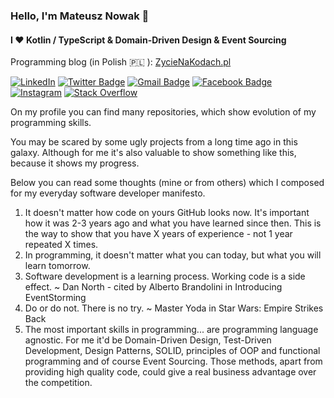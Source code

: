 ### Hello, I'm Mateusz Nowak 👋 
#### I ❤️ Kotlin / TypeScript & Domain-Driven Design & Event Sourcing

Programming blog (in Polish 🇵🇱 ): [ZycieNaKodach.pl](https://zycienakodach.pl)

<a href="https://www.linkedin.com/in/MateuszNaKodach/" target="_blank"><img src="https://img.shields.io/badge/LinkedIn-%230077B5.svg?&style=flat-square&logo=linkedin&logoColor=white" alt="LinkedIn"></a>
[![Twitter Badge](https://img.shields.io/badge/-Twitter-1da1f2?style=flat-square&labelColor=1da1f2&logo=twitter&logoColor=white&link=https://twitter.com/MateuszNaKodach/)](https://twitter.com/MateuszNaKodach/)
[![Gmail Badge](https://img.shields.io/badge/-Gmail-c14438?style=flat-square&logo=Gmail&logoColor=white&link=mailto:mateusz@nakodach.pl)](mailto:mateusz@nakodach.pl)
[![Facebook Badge](https://img.shields.io/badge/-Facebook-3b5998?style=flat-square&labelColor=3b5998&logo=facebook&logoColor=white&link=https://www.facebook.com/mateusz.nowak.7796/)](https://www.facebook.com/mateusz.nowak.7796/)
<a href="https://www.https://www.instagram.com/zycienakodach.pl/" target="_blank"><img src="https://img.shields.io/badge/Instagram-%23E4405F.svg?&style=flat-square&logo=instagram&logoColor=white" alt="Instagram"></a>
[![Stack Overflow](https://img.shields.io/badge/-Stack%20Overflow-222222?style=flat-square&logo=stack-overflow&logoColor=white&link=https://stackoverflow.com/users/6715769/mateusz-nowak?tab=profile)](https://stackoverflow.com/users/6715769/mateusz-nowak?tab=profile)

On my profile you can find many repositories, which show evolution of my programming skills. 

You may be scared by some ugly projects from a long time ago in this galaxy. Although for me it's also valuable to show something like this, because it shows my progress. 

Below you can read some thoughts (mine or from others) which I composed for my everyday software developer manifesto.

1. It doesn't matter how code on yours GitHub looks now. It's important how it was 2-3 years ago and what you have learned since then. This is the way to show that you have X years of experience - not 1 year repeated X times.
2. In programming, it doesn't matter what you can today, but what you will learn tomorrow.
3. Software development is a learning process. Working code is a side effect. ~ Dan North - cited by Alberto Brandolini in Introducing EventStorming 
4. Do or do not. There is no try. ~ Master Yoda in Star Wars: Empire Strikes Back
5. The most important skills in programming... are programming language agnostic. For me it'd be Domain-Driven Design, Test-Driven Development, Design Patterns, SOLID, principles of OOP and functional programming and of course Event Sourcing. Those methods, apart from providing high quality code, could give a real business advantage over the competition.


<!--
**nowakprojects/nowakprojects** is a ✨ _special_ ✨ repository because its `README.md` (this file) appears on your GitHub profile.
![github stats](https://github-readme-stats.vercel.app/api?username=nowakprojects&show_icons=true)
[![DEV Badge](https://img.shields.io/badge/-DEV.to-000?style=flat-square&logo=dev.to&logoColor=white&link=https://dev.to/weltonfelix)](https://dev.to/weltonfelix)
[![Medium Badge](https://img.shields.io/badge/-Medium-000?style=flat-square&logo=Medium&logoColor=white&&link=https://medium.com/@weltonfelix)](https://medium.com/@weltonfelix)
[![Whatsapp Badge](https://img.shields.io/badge/-Whatsapp-4CA143?style=flat-square&labelColor=4CA143&logo=whatsapp&logoColor=white&link=https://api.whatsapp.com/send?phone=5581984434580&text=Hi!)](https://api.whatsapp.com/send?phone=5581984434580&text=Hi!)

<br />

<div><p>The projects I am currently working on: </p></div>

[![ReadMe Card](https://github-readme-stats.vercel.app/api/pin/?username=nowakprojects&repo=kt-time-traveler)](https://github.com/nowakprojects/kt-time-traveler)
[![ReadMe Card](https://github-readme-stats.vercel.app/api/pin/?username=nowakprojects&repo=DDD.EventSourcing.PortsAndAdapters.TypeScript.NestJS.Chess)](https://github.com/nowakprojects/DDD.EventSourcing.PortsAndAdapters.TypeScript.NestJS.Chess)


Here are some ideas to get you started:

- 🔭 I’m currently working on ...
- 🌱 I’m currently learning ...
- 👯 I’m looking to collaborate on ...
- 🤔 I’m looking for help with ...
- 💬 Ask me about ...
- 📫 How to reach me: ...
- 😄 Pronouns: ...
- ⚡ Fun fact: ...
-->
